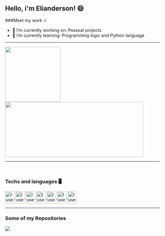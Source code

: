 ## Hello, i'm Elianderson! 😄

###Meet my work 🔥 

- 🔭 I’m currently working on: Pessoal projects
- 📖 I’m currently learning: Programming logic and Python language

---

<div class="status">

<a href="https://github.com/elianderson-dev">

<img height=180em src="https://github-readme-stats.vercel.app/api?username=elianderson-dev&show_icon=true&include_all_commits=true&theme=dracula&bg_color=DEG,000,004"/>

<img height=180em width=450em src="https://github-readme-stats.vercel.app/api/top-langs/?username=elianderson-dev&layout=compact&langs_count=16&theme=darcula&bg_color=DEG,004,000"/>
  
</a>

</div>

---

 <br>
 
 ### Techs and languages 🖥️
  
<div class="Techs and langs" style="display: inline block">
  
  <a href="https://code.visualstudio.com/Docs">
  
  <img align="center" alt="I use Visual Studio Code" height=40 width=30 src="https://cdn.jsdelivr.net/gh/devicons/devicon/icons/vscode/vscode-original.svg"/>
    
  </a>
  
  <a href="https://git-scm.com/doc">
    
<img align="center" alt="I use Git" height=40 width=30 src="https://cdn.jsdelivr.net/gh/devicons/devicon/icons/git/git-original.svg"/>
    
  </a>
  
  <a href="https://www.python.org/doc/">
    
<img align="center" alt="I use Python" height=40 width=30 src="https://cdn.jsdelivr.net/gh/devicons/devicon/icons/python/python-original.svg"/>
    
  </a>
  
  <a href="https://www.linux.org">
  
  <img align="center" alt="I use Linux" height=40 width=30 src="https://cdn.jsdelivr.net/gh/devicons/devicon/icons/linux/linux-original.svg"/>
    
  </a>
  
   <a href="https://devdocs.io/javascript">
  
  <img align="center" alt="I use Javascript(The Doc is not official)" height=40 width=30 src="https://cdn.jsdelivr.net/gh/devicons/devicon/icons/javascript/javascript-original.svg"/>

  </a>
  
   <a href="https://devdocs.io/html">
      
  <img align="center" alt="I use HTML(the Doc is not official)" height=40 width=30 src="https://cdn.jsdelivr.net/gh/devicons/devicon/icons/html5/html5-original.svg"/>
     
  </a>
     
   <a href="https://devdocs.io/css">
  
  <img align="center" alt="I use CSS(the Doc is not official)" height=40 width=30 src="https://cdn.jsdelivr.net/gh/devicons/devicon/icons/css3/css3-original.svg"/>
      
  </a>
  
  </div>
  
---
  
  ### Some of my Repositories 

<div class="Repo">

<img src="https://github-readme-stats.vercel.app/api/pin/?username=elianderson-dev&repo=elianderson-dev"/>
  
</div>


  
